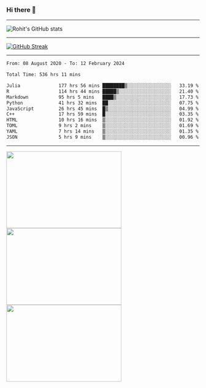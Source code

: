### Hi there 👋

<hr/>

![Rohit's GitHub stats](https://github-readme-stats.vercel.app/api?username=RohitRathore1&show_icons=true&theme=transparent)

<hr/>

[![GitHub Streak](http://github-readme-streak-stats.herokuapp.com?user=RohitRathore1&theme=dark&mode=weekly)](https://git.io/streak-stats)

<hr/>

<!--START_SECTION:waka-->

```txt
From: 08 August 2020 - To: 12 February 2024

Total Time: 536 hrs 11 mins

Julia              177 hrs 56 mins ████████▒░░░░░░░░░░░░░░░░   33.19 %
R                  114 hrs 44 mins █████▒░░░░░░░░░░░░░░░░░░░   21.40 %
Markdown           95 hrs 5 mins   ████▒░░░░░░░░░░░░░░░░░░░░   17.73 %
Python             41 hrs 32 mins  ██░░░░░░░░░░░░░░░░░░░░░░░   07.75 %
JavaScript         26 hrs 45 mins  █▒░░░░░░░░░░░░░░░░░░░░░░░   04.99 %
C++                17 hrs 59 mins  █░░░░░░░░░░░░░░░░░░░░░░░░   03.35 %
HTML               10 hrs 16 mins  ▒░░░░░░░░░░░░░░░░░░░░░░░░   01.92 %
TOML               9 hrs 2 mins    ▒░░░░░░░░░░░░░░░░░░░░░░░░   01.69 %
YAML               7 hrs 14 mins   ▒░░░░░░░░░░░░░░░░░░░░░░░░   01.35 %
JSON               5 hrs 9 mins    ▒░░░░░░░░░░░░░░░░░░░░░░░░   00.96 %
```

<!--END_SECTION:waka-->

<hr/>

<p>
  <img src="https://wakatime.com/share/@TeAmp0is0N/0205e68a-e5ed-48bf-b870-3c94c1fa77d3.svg" width="300" height="200">
  <img src="https://wakatime.com/share/@TeAmp0is0N/3935ee43-08a3-493e-8b95-60c1f9204b15.svg" width="300" height="200">
  <img src="https://wakatime.com/share/@TeAmp0is0N/8717aacc-7340-44e0-abb1-987dc9823fcd.svg" width="300" height="200">
</p>




